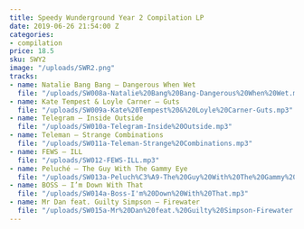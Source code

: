 ```yaml
---
title: Speedy Wunderground Year 2 Compilation LP
date: 2019-06-26 21:54:00 Z
categories:
- compilation
price: 18.5
sku: SWY2
image: "/uploads/SWR2.png"
tracks:
- name: Natalie Bang Bang – Dangerous When Wet
  file: "/uploads/SW008a-Natalie%20Bang%20Bang-Dangerous%20When%20Wet.mp3"
- name: Kate Tempest & Loyle Carner – Guts
  file: "/uploads/SW009a-Kate%20Tempest%20&%20Loyle%20Carner-Guts.mp3"
- name: Telegram – Inside Outside
  file: "/uploads/SW010a-Telegram-Inside%20Outside.mp3"
- name: Teleman – Strange Combinations
  file: "/uploads/SW011a-Teleman-Strange%20Combinations.mp3"
- name: FEWS – ILL
  file: "/uploads/SW012-FEWS-ILL.mp3"
- name: Peluché – The Guy With The Gammy Eye
  file: "/uploads/SW013a-Peluch%C3%A9-The%20Guy%20With%20The%20Gammy%20Eye.mp3"
- name: BOSS – I’m Down With That
  file: "/uploads/SW014a-Boss-I'm%20Down%20With%20That.mp3"
- name: Mr Dan feat. Guilty Simpson – Firewater
  file: "/uploads/SW015a-Mr%20Dan%20feat.%20Guilty%20Simpson-Firewater.mp3"
---
```




